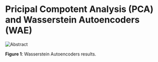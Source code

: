 # Pricipal Compotent Analysis (PCA) and Wasserstein Autoencoders (WAE)


![Abstract](https://github.com/hostas/EDA-and-ML-for-Perovskites/blob/master/Graphics/WAE.png)

**Figure 1**:  Wasserstein Autoencoders results.
